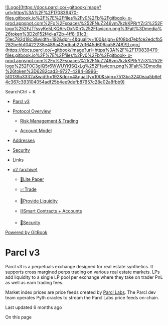 [![Logo](https://docs.parcl.co/~gitbook/image?url=https%3A%2F%2F170839470-files.gitbook.io%2F%7E%2Ffiles%2Fv0%2Fb%2Fgitbook-
x-
prod.appspot.com%2Fo%2Fspaces%252FNuZ246vm7kzkKPRrYZr3%252Flogo%252FJTfsvyKe5LKQArvOxN0h%252Ffavicon.png%3Falt%3Dmedia%26token%3D2d152f4d-a72b-4ff8-91c3-51ec782d18c3&width=192&dpr=4&quality=100&sign=6f08bd7ebfce2edcfb5282be5bf0422238e489a42bdbab22df645d606aa58748)![Logo](https://docs.parcl.co/~gitbook/image?url=https%3A%2F%2F170839470-files.gitbook.io%2F%7E%2Ffiles%2Fv0%2Fb%2Fgitbook-
x-
prod.appspot.com%2Fo%2Fspaces%252FNuZ246vm7kzkKPRrYZr3%252Flogo%252F0C3gIQ5r6WWUYKISQxLg%252Ffavicon.png%3Falt%3Dmedia%26token%3D6282cad3-9727-4284-8996-5f0139a3332a&width=192&dpr=4&quality=100&sign=7513bc3240eaa5b6ef4c367c393104054adf25b4ee9defb87957c28e02a8fbb9)](/)

SearchCtrl \+ K

  * [Parcl v3](/)

  * [Protocol Overview](/protocol-overview)

    * [Risk Management & Trading](/protocol-overview/risk-management-and-trading)

    * [Account Model](/protocol-overview/account-model)

  * [Addresses](/addresses)

  * [Security](/security)

  * [Links](/links)

  * [v2 (archive)](/v2-archive)

    * [📄Lite Paper](/v2-archive/lite-paper)

    * [📈Trade](/v2-archive/trade)

    * [🏦Provide Liquidity](/v2-archive/provide-liquidity)

    * [⛓️Smart Contracts + Accounts](/v2-archive/smart-contracts-+-accounts)

    * [🔬Security](/v2-archive/security)

[Powered by
GitBook](https://www.gitbook.com/?utm_source=content&utm_medium=trademark&utm_campaign=NuZ246vm7kzkKPRrYZr3)

# Parcl v3

Parcl v3 is a perpetuals exchange designed for real estate synthetics. It
supports cross margined perps trading on various real estate markets. LPs add
liquidity to a single LP pool per exchange where they take on trader PnL as
well as earn trading fees.

Market index prices are price feeds created by [Parcl
Labs](https://www.parcllabs.com/). The Parcl dev team operates Pyth oracles to
stream the Parcl Labs price feeds on-chain.

Last updated 6 months ago

On this page

